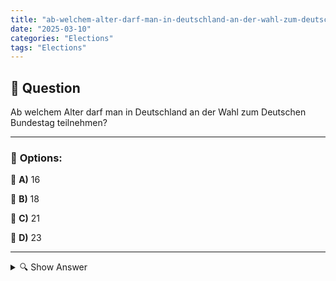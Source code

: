 ```yaml
---
title: "ab-welchem-alter-darf-man-in-deutschland-an-der-wahl-zum-deutschen-bundestag-teilnehmen"
date: "2025-03-10"
categories: "Elections"
tags: "Elections"
---
```


## 📌 **Question**

Ab welchem Alter darf man in Deutschland an der Wahl zum Deutschen Bundestag teilnehmen?



---

### 📝 **Options:**

🔘 **A)** 16

🔘 **B)** 18

🔘 **C)** 21

🔘 **D)** 23

---

<details>
  <summary>🔍 Show Answer</summary>

  <p>
💡  <b>Correct Answer:</b>  b
  </p>
  <p>
    📖<b>Explanation:</b>
    In Deutschland regelt das Wahlrecht, ab welchem Alter Bürgerinnen und Bürger an nationalen Wahlen teilnehmen dürfen. Diese Bestimmung ist wichtig für die politische Teilhabe und stellt sicher, dass Wähler über die nötige Reife verfügen. Traditionell liegt das Mindestalter für die Wahl zum Deutschen Bundestag bei 18 Jahren. Es gibt jedoch Diskussionen und teilweise Ausnahmen für jüngere Wähler in bestimmten Wahlen. Verständnis dieser Regelung hilft, die vorgegebenen Antwortmöglichkeiten besser einzuordnen.
  </p>
</details>
